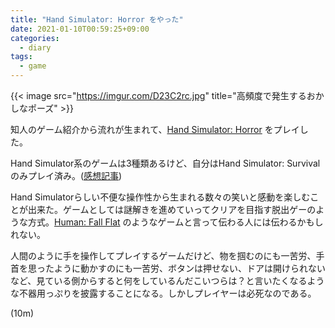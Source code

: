 ```yaml
---
title: "Hand Simulator: Horror をやった"
date: 2021-01-10T00:59:25+09:00
categories:
  - diary
tags:
  - game
---
```


{{< image src="https://imgur.com/D23C2rc.jpg" title="高頻度で発生するおかしなポーズ" >}}

知人のゲーム紹介から流れが生まれて、[Hand Simulator: Horror](https://store.steampowered.com/app/1027820/) をプレイした。

Hand Simulator系のゲームは3種類あるけど、自分はHand Simulator: Survivalのみプレイ済み。([感想記事](https://atepoyo.github.io/post/2019-12-18/))

Hand Simulatorらしい不便な操作性から生まれる数々の笑いと感動を楽しむことが出来た。ゲームとしては謎解きを進めていってクリアを目指す脱出ゲーのような方式。[Human: Fall Flat](https://store.steampowered.com/app/477160/Human_Fall_Flat/) のようなゲームと言って伝わる人には伝わるかもしれない。

人間のように手を操作してプレイするゲームだけど、物を掴むのにも一苦労、手首を思ったように動かすのにも一苦労、ボタンは押せない、ドアは開けられないなど、見ている側からすると何をしているんだこいつらは？と言いたくなるような不器用っぷりを披露することになる。しかしプレイヤーは必死なのである。

(10m)



